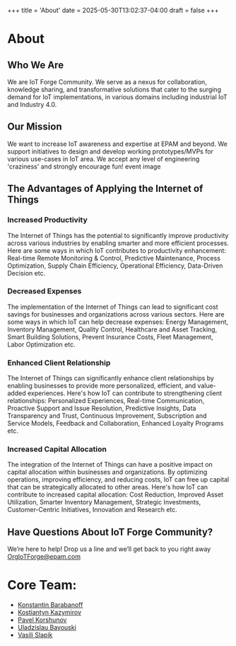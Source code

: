 +++
title = 'About'
date = 2025-05-30T13:02:37-04:00
draft = false
+++

# About

## Who We Are

We are IoT Forge Community. We serve as a nexus for collaboration, knowledge sharing, and transformative solutions that cater to the surging demand for IoT implementations, in various domains including industrial IoT and Industry 4.0.

## Our Mission

We want to increase IoT awareness and expertise at EPAM and beyond. We support initiatives to design and develop working prototypes/MVPs for various use-cases in IoT area. We accept any level of engineering 'craziness' and strongly encourage fun!
event image

## The Advantages of Applying the Internet of Things

### Increased Productivity
The Internet of Things has the potential to significantly improve productivity across various industries by enabling smarter and more efficient processes. Here are some ways in which IoT contributes to productivity enhancement: Real-time Remote Monitoring & Control, Predictive Maintenance, Process Optimization, Supply Chain Efficiency, Operational Efficiency, Data-Driven Decision etc.
### Decreased Expenses
The implementation of the Internet of Things can lead to significant cost savings for businesses and organizations across various sectors. Here are some ways in which IoT can help decrease expenses: Energy Management, Inventory Management, Quality Control, Healthcare and Asset Tracking, Smart Building Solutions, Prevent Insurance Costs, Fleet Management, Labor Optimization etc.
### Enhanced Client Relationship
The Internet of Things can significantly enhance client relationships by enabling businesses to provide more personalized, efficient, and value-added experiences. Here's how IoT can contribute to strengthening client relationships: Personalized Experiences, Real-time Communication, Proactive Support and Issue Resolution, Predictive Insights, Data Transparency and Trust, Continuous Improvement, Subscription and Service Models, Feedback and Collaboration, Enhanced Loyalty Programs etc.
### Increased Capital Allocation
The integration of the Internet of Things can have a positive impact on capital allocation within businesses and organizations. By optimizing operations, improving efficiency, and reducing costs, IoT can free up capital that can be strategically allocated to other areas. Here's how IoT can contribute to increased capital allocation: Cost Reduction, Improved Asset Utilization, Smarter Inventory Management, Strategic Investments, Customer-Centric Initiatives, Innovation and Research etc.

## Have Questions About IoT Forge Community?
We’re here to help! Drop us a line and we’ll get back to you right away OrgIoTForge@epam.com

# Core Team:

- [Konstantin Barabanoff](https://www.linkedin.com/in/konstantinbarabanoff/)
- [Kostiantyn Kazymirov](https://www.linkedin.com/in/konstantinkasimirov/)
- [Pavel Korshunov](https://www.linkedin.com/in/pavel-korshunov-a21564287/)
- [Uladzislau Bayouski](https://www.linkedin.com/in/uladzislau-bayouski-a7474111b/)
- [Vasili Slapik](https://www.linkedin.com/in/vasili-slapik-59790726/)